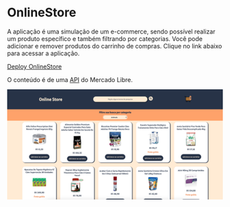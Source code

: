 # OnlineStore

A aplicação é uma simulação de um e-commerce, sendo possível realizar um produto específico e também filtrando por categorias.
Você pode adicionar e remover produtos do carrinho de compras.
Clique no link abaixo para acessar a aplicação.

[Deploy OnlineStore](https://online-store-group13.vercel.app/)

O conteúdo é de uma [API](http://developers.mercadolibre.com) do Mercado Libre.


![OnlineStore](onlineStore.png)